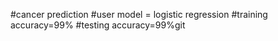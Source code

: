 #cancer prediction
#user model = logistic regression
#training accuracy=99%
#testing accuracy=99%git